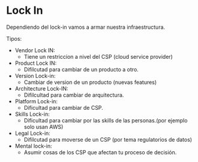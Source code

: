# Lock In

Dependiendo del lock-in vamos a armar nuestra infraestructura.

Tipos:
- Vendor Lock IN: 
    - Tiene un restriccion a nivel del CSP (cloud service provider)
- Product Lock IN:
    - Difilcutad para cambiar de un producto a otro.
- Version Lock-in:
    - Cambiar de version de un producto (nuevas features)
- Architecture Lock-IN:
    - Difilcultad para cambiar de arquitectura.
- Platform Lock-in:
    - Dificultad para cambiar de CSP.
- Skills Lock-in:
    - Dificultad para cambiar por las skills de las personas.(por ejemplo solo usan AWS)
- Legal Lock-in:
    - Difilcutad para moverse de un CSP (por tema regulatorios de datos)
- Mental lock-in:
    - Asumir cosas de los CSP que afectan tu proceso de decisión.